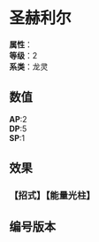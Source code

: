 <script setup>
let list = [
    { number: "SP01-005", url: "/packs/SP01" }
]
</script>

# 圣赫利尔

**属性**：<CardAttribute text="光"/><br/>
**等级**：2<br/>
**系类**：龙灵

## 数值

**AP**:2<br/>
**DP**:5<br/>
**SP**:1

## 效果

### 【招式】【能量光柱】

## 编号版本

<CardNumberBox :list="list"/>
